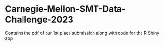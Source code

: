 # Carnegie-Mellon-SMT-Data-Challenge-2023
Contains the pdf of our 1st place submission along with code for the R Shiny app
